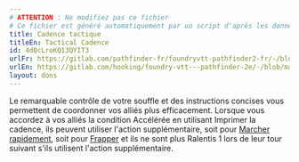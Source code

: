```yaml
---
# ATTENTION : Ne modifiez pas ce fichier
# Ce fichier est généré automatiquement par un script d'après les données du module Foundry VTT officiel et de sa traduction
title: Cadence tactique
titleEn: Tactical Cadence
id: 4dQcLroKQ13QYIT3
urlFr: https://gitlab.com/pathfinder-fr/foundryvtt-pathfinder2-fr/-/blob/master/data/feats/4dQcLroKQ13QYIT3.htm
urlEn: https://gitlab.com/hooking/foundry-vtt---pathfinder-2e/-/blob/master/packs/data/feats.db/tactical-cadence.json
layout: dons
---
```

Le remarquable contrôle de votre souffle et des instructions concises vous permettent de coordonner vos alliés plus efficacement. Lorsque vous accordez à vos alliés la condition Accélérée en utilisant Imprimer la cadence, ils peuvent utiliser l'action supplémentaire, soit pour [Marcher rapidement](../actions/marcher-rapidement.md), soit pour [Frapper](../actions/frapper.md) et ils ne sont plus Ralentis 1 lors de leur tour suivant s'ils utilisent l'action supplémentaire.
